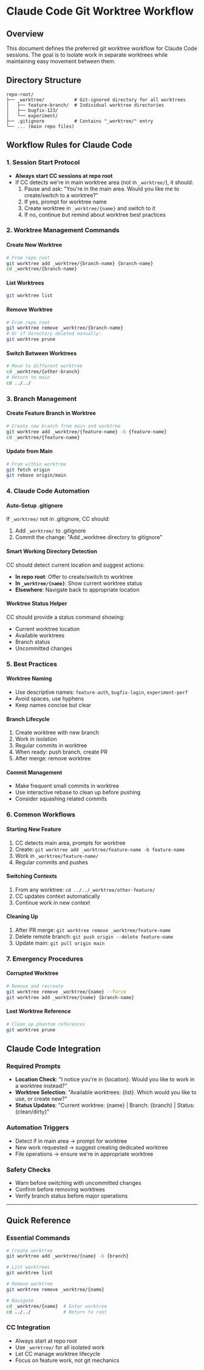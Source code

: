 # Claude Code Git Worktree Workflow

## Overview
This document defines the preferred git worktree workflow for Claude Code sessions. The goal is to isolate work in separate worktrees while maintaining easy movement between them.

## Directory Structure
```
repo-root/
├── _worktree/           # Git-ignored directory for all worktrees
│   ├── feature-branch/  # Individual worktree directories
│   ├── bugfix-123/
│   └── experiment/
├── .gitignore           # Contains "_worktree/" entry
└── ... (main repo files)
```

## Workflow Rules for Claude Code

### 1. Session Start Protocol
- **Always start CC sessions at repo root**
- If CC detects we're in main worktree area (not in `_worktree/`), it should:
  1. Pause and ask: "You're in the main area. Would you like me to create/switch to a worktree?"
  2. If yes, prompt for worktree name
  3. Create worktree in `_worktree/{name}` and switch to it
  4. If no, continue but remind about worktree best practices

### 2. Worktree Management Commands

#### Create New Worktree
```bash
# From repo root
git worktree add _worktree/{branch-name} {branch-name}
cd _worktree/{branch-name}
```

#### List Worktrees
```bash
git worktree list
```

#### Remove Worktree
```bash
# From repo root
git worktree remove _worktree/{branch-name}
# Or if directory deleted manually:
git worktree prune
```

#### Switch Between Worktrees
```bash
# Move to different worktree
cd _worktree/{other-branch}
# Return to main
cd ../../
```

### 3. Branch Management

#### Create Feature Branch in Worktree
```bash
# Create new branch from main and worktree
git worktree add _worktree/{feature-name} -b {feature-name}
cd _worktree/{feature-name}
```

#### Update from Main
```bash
# From within worktree
git fetch origin
git rebase origin/main
```

### 4. Claude Code Automation

#### Auto-Setup .gitignore
If `_worktree/` not in .gitignore, CC should:
1. Add `_worktree/` to .gitignore
2. Commit the change: "Add _worktree directory to gitignore"

#### Smart Working Directory Detection
CC should detect current location and suggest actions:
- **In repo root**: Offer to create/switch to worktree
- **In `_worktree/{name}`**: Show current worktree status
- **Elsewhere**: Navigate back to appropriate location

#### Worktree Status Helper
CC should provide a status command showing:
- Current worktree location
- Available worktrees
- Branch status
- Uncommitted changes

### 5. Best Practices

#### Worktree Naming
- Use descriptive names: `feature-auth`, `bugfix-login`, `experiment-perf`
- Avoid spaces, use hyphens
- Keep names concise but clear

#### Branch Lifecycle
1. Create worktree with new branch
2. Work in isolation
3. Regular commits in worktree
4. When ready: push branch, create PR
5. After merge: remove worktree

#### Commit Management
- Make frequent small commits in worktree
- Use interactive rebase to clean up before pushing
- Consider squashing related commits

### 6. Common Workflows

#### Starting New Feature
1. CC detects main area, prompts for worktree
2. Create: `git worktree add _worktree/feature-name -b feature-name`
3. Work in `_worktree/feature-name/`
4. Regular commits and pushes

#### Switching Contexts
1. From any worktree: `cd ../../_worktree/other-feature/`
2. CC updates context automatically
3. Continue work in new context

#### Cleaning Up
1. After PR merge: `git worktree remove _worktree/feature-name`
2. Delete remote branch: `git push origin --delete feature-name`
3. Update main: `git pull origin main`

### 7. Emergency Procedures

#### Corrupted Worktree
```bash
# Remove and recreate
git worktree remove _worktree/{name} --force
git worktree add _worktree/{name} {branch-name}
```

#### Lost Worktree Reference
```bash
# Clean up phantom references
git worktree prune
```

## Claude Code Integration

### Required Prompts
- **Location Check**: "I notice you're in {location}. Would you like to work in a worktree instead?"
- **Worktree Selection**: "Available worktrees: {list}. Which would you like to use, or create new?"
- **Status Updates**: "Current worktree: {name} | Branch: {branch} | Status: {clean/dirty}"

### Automation Triggers
- Detect if in main area → prompt for worktree
- New work requested → suggest creating dedicated worktree
- File operations → ensure we're in appropriate worktree

### Safety Checks
- Warn before switching with uncommitted changes
- Confirm before removing worktrees
- Verify branch status before major operations

---

## Quick Reference

### Essential Commands
```bash
# Create worktree
git worktree add _worktree/{name} -b {branch}

# List worktrees  
git worktree list

# Remove worktree
git worktree remove _worktree/{name}

# Navigate
cd _worktree/{name}  # Enter worktree
cd ../../            # Return to root
```

### CC Integration
- Always start at repo root
- Use `_worktree/` for all isolated work
- Let CC manage worktree lifecycle
- Focus on feature work, not git mechanics